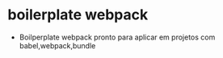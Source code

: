 # boilerplate webpack
- Boilperplate webpack pronto para aplicar em projetos com babel,webpack,bundle
